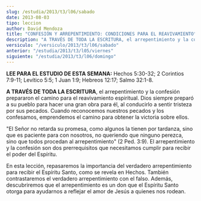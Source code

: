 ```yaml
---
slug: /estudia/2013/t3/l06/sabado
date: 2013-08-03
tipo: leccion
author: David Mendoza
title: "CONFESIÓN Y ARREPENTIMIENTO: CONDICIONES PARA EL REAVIVAMIENTO"
description: "A TRAVÉS DE TODA LA ESCRITURA, el arrepentimiento y la confesión prepararon el camino para el reavivamiento espiritual. Dios siempre preparó a su pueblo para hacer una gran obra para él, al conducirlo a sentir tristeza por sus pecados. Cuando reconocemos nuestros pecados y los confesamos, emprendemos el ca­mino para obtener la victoria sobre ellos."
versiculo: "/versiculo/2013/t3/l06/sabado"
anterior: "/estudia/2013/t3/l05/viernes"
siguiente: "/estudia/2013/t3/l06/domingo"
---
```


**LEE PARA EL ESTUDIO DE ESTA SEMANA:** Hechos 5:30-32; 2 Corintios 7:9-11; Levítico 5:5; 1 Juan 1:9; Hebreos 12:17; Salmo 32:1-8.

**A TRAVÉS DE TODA LA ESCRITURA**, el arrepentimiento y la confesión prepararon el camino para el reavivamiento espiritual. Dios siempre preparó a su pueblo para hacer una gran obra para él, al conducirlo a sentir tristeza por sus pecados. Cuando reconocemos nuestros pecados y los confesamos, emprendemos el ca­mino para obtener la victoria sobre ellos.

"El Señor no retarda su promesa, como algunos la tienen por tardanza, sino que es paciente para con nosotros, no queriendo que ninguno perezca, sino que todos procedan al arrepentimiento" (2 Ped. 3:9). El arrepentimiento y la confesión son dos prerrequisitos que necesitamos cumplir para recibir el poder del Espíritu.

En esta lección, repasaremos la importancia del verdadero arrepentimiento para recibir el Espíritu Santo, como se revela en Hechos. También contrastaremos el verdadero arrepentimiento con el falso. Además, descubriremos que el arre­pentimiento es un don que el Espíritu Santo otorga para ayudarnos a reflejar el amor de Jesús a quienes nos rodean.
